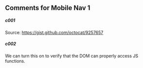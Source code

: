 ## Comments for Mobile Nav 1

##### c001
Source: https://gist.github.com/octocat/9257657

##### c002
We can turn this on to verify that the DOM can properly access JS functions.
